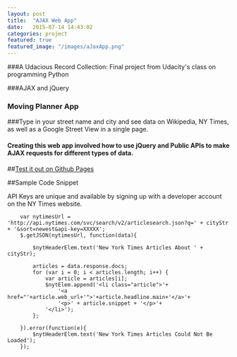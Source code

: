 ```yaml
---
layout: post
title:  "AJAX Web App"
date:   2015-07-14 14:43:02
categories: project
featured: true
featured_image: "/images/aJaxApp.png"
---
```


###A Udacious Record Collection: Final project from Udacity's class on programming Python

###AJAX and jQuery

###  Moving Planner App

###Type in your street name and city and see data on Wikipedia, NY Times, as well as a Google Street View in a single page.

#### Creating this web app involved how to use jQuery and Public APIs to make AJAX requests for different types of data.

##[Test it out on Github Pages](http://jaroot32.github.io/movingApp/)

##Sample Code Snippet

API Keys are unique and available by signing up with a developer account on the NY Times website.

        var nytimesUrl = 'http://api.nytimes.com/svc/search/v2/articlesearch.json?q=' + cityStr + '&sort=newest&api-key=XXXXX';
        $.getJSON(nytimesUrl, function(data){

            $nytHeaderElem.text('New York Times Articles About ' + cityStr);

            articles = data.response.docs;
            for (var i = 0; i < articles.length; i++) {
                var article = articles[i];
                $nytElem.append('<li class="article">'+
                    '<a href="'+article.web_url+'">'+article.headline.main+'</a>'+
                    '<p>' + article.snippet + '</p>'+
                '</li>');
            };

        }).error(function(e){
            $nytHeaderElem.text('New York Times Articles Could Not Be Loaded');
        });


